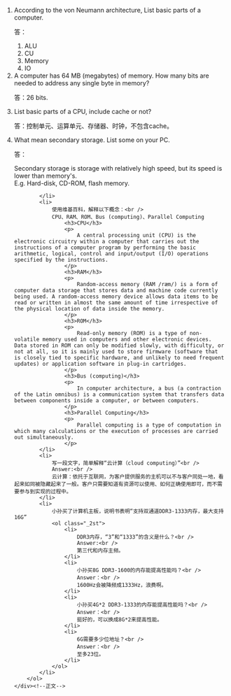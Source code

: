 <html lang="en">

<head>
	<meta charset="utf-8" />
	<title>作业6</title>
	<link type="text/css" href="homework.css" rel="stylesheet" media="screen" />
</head>

<body>
	<div id="content"><!--正文-->
		<ol class="_1st">
			<li>According to the von Neumann architecture, List basic parts of a computer.<br />
				<p>答：</p>
				<ol class="_2st">
					<li>ALU</li>
					<li>CU</li>
					<li>Memory</li>
					<li>IO</li>
				</ol>
			</li>
			<li>
				A computer has 64 MB (megabytes) of memory. How many bits are needed to address any single byte in memory?<br />
				<p>答：26 bits.</p>
			</li>
			<li>
				List basic parts of a CPU, include cache or not?<br />
				<p>答：控制单元、运算单元、存储器、时钟，不包含cache。</p>
			</li>
			<li>
				What mean secondary storage. List some on your PC.<br />
				<p>答：</p>
				Secondary storage is storage with relatively high speed, but its speed is lower than memory's.<br />
				E.g. Hard-disk, CD-ROM, flash memory.

			</li>
			<li>
				使用维基百科，解释以下概念：<br />
				CPU、RAM、ROM、Bus (computing)、Parallel Computing
					<h3>CPU</h3>
					<p>
						A central processing unit (CPU) is the electronic circuitry within a computer that carries out the instructions of a computer program by performing the basic arithmetic, logical, control and input/output (I/O) operations specified by the instructions.
					</p>
					<h3>RAM</h3>
					<p>
						Random-access memory (RAM /ræm/) is a form of computer data storage that stores data and machine code currently being used. A random-access memory device allows data items to be read or written in almost the same amount of time irrespective of the physical location of data inside the memory.
					</p>
					<h3>ROM</h3>
					<p>
						Read-only memory (ROM) is a type of non-volatile memory used in computers and other electronic devices. Data stored in ROM can only be modified slowly, with difficulty, or not at all, so it is mainly used to store firmware (software that is closely tied to specific hardware, and unlikely to need frequent updates) or application software in plug-in cartridges.
					</p>
					<h3>Bus (computing)</h3>
					<p>
						In computer architecture, a bus (a contraction of the Latin omnibus) is a communication system that transfers data between components inside a computer, or between computers.
					</p>
					<h3>Parallel Computing</h3>
					<p>
						Parallel computing is a type of computation in which many calculations or the execution of processes are carried out simultaneously.
					</p>
			</li>
			<li>
				写一段文字，简单解释“云计算（cloud computing）”<br />
				Answer:<br />
				云计算：依托于互联网，为客户提供服务的主机可以不与客户同处一地，看起来如同被隐藏起来了一般。客户只需要知道有资源可以使用、如何正确使用即可，而不需要参与到实现的过程中。
			</li>
			<li>
				小孙买了计算机主板，说明书表明“支持双通道DDR3-1333内存，最大支持16G”
				<ol class="_2st">
					<li>
						DDR3内存，“3”和“1333”的含义是什么？<br />
						Answer:<br />
						第三代和内存主频。
					</li>
					<li>
						小孙买8G DDR3-1600的内存能提高性能吗？<br />
						Answer：<br />
						1600Hz会被降频成1333Hz，浪费啊。
					</li>
					<li>
						小孙买4G*2 DDR3-1333的内存能提高性能吗？<br />
						Answer：<br />
						挺好的，可以换成8G*2来提高性能。
					</li>
					<li>
						6G需要多少位地址？<br />
						Answer：<br />
						至多23位。
					</li>
				</ol>
			</li>
		</ol>
	</div><!--正文-->
</body>
</html>
